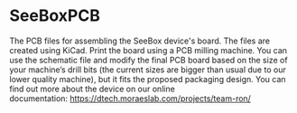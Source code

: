 # SeeBoxPCB

The PCB files for assembling the SeeBox device's board. The files are created using KiCad. Print the board using a PCB milling machine. You can use the schematic file and modify the final PCB board based on the size of your machine’s drill bits (the current sizes are bigger than usual due to our lower quality machine), but it fits the proposed packaging design.
You can find out more about the device on our online documentation: https://dtech.moraeslab.com/projects/team-ron/
